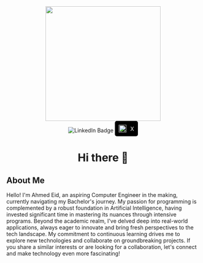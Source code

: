 <div id="header" align="center">
  <img src="https://media.giphy.com/media/2IudUHdI075HL02Pkk/giphy.gif" width="300"/> <!-- Adjusted width to 300 -->
</div>

<div id="badges" align="center">
  <a href="https://www.linkedin.com/in/ahmed-1eid/">
    <img src="https://img.shields.io/badge/LinkedIn-blue?style=for-the-badge&logo=linkedin&logoColor=white" alt="LinkedIn Badge"/>
  </a>
<a href="https://twitter.com/ahmedeid553" style="background-color: black; padding: 10px; border-radius: 5px; display: inline-flex; align-items: center; text-decoration: none;">
    <img src="https://i.imgur.com/e1x7IAf.jpg" width="20" height="20" alt="X Logo">
    <span style="color: white; margin-left: 10px; text-decoration: none;">X</span>
  </a>

# Hi there 👋

</div>
<style>
  #badges a {
    text-decoration: none;
    color: inherit;
  }
  #badges a:hover {
    text-decoration: none;
  }
</style>

## About Me

Hello! I'm Ahmed Eid, an aspiring Computer Engineer in the making, currently navigating my Bachelor's journey. My passion for programming is complemented by a robust foundation in Artificial Intelligence, having invested significant time in mastering its nuances through intensive programs. Beyond the academic realm, I've delved deep into real-world applications, always eager to innovate and bring fresh perspectives to the tech landscape. My commitment to continuous learning drives me to explore new technologies and collaborate on groundbreaking projects. If you share a similar interests or are looking for a collaboration, let's connect and make technology even more fascinating!

